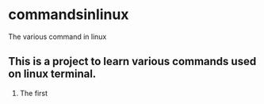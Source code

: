 # commandsinlinux
The various command in linux

## This is a project to learn various commands used on linux terminal.

1. The first 
